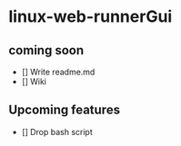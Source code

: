 # linux-web-runnerGui

## coming soon
* [] Write readme.md
* [] Wiki 

## Upcoming features 
* [] Drop bash script
